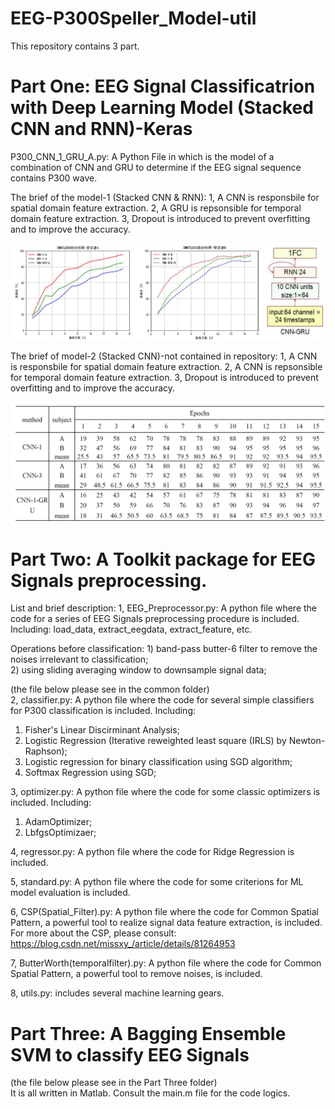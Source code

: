 # EEG-P300Speller_Model-util
This repository contains 3 part.

# Part One: EEG Signal Classificatrion with Deep Learning Model (Stacked CNN and RNN)-Keras
P300_CNN_1_GRU_A.py: A Python File in which is the model of a combination of CNN and GRU to determine if the EEG signal sequence contains P300 wave.

The brief of the model-1 (Stacked CNN & RNN): 
1, A CNN is responsbile for spatial domain feature extraction.
2, A GRU is repsonsible for temporal domain feature extraction.
3, Dropout is introduced to prevent overfitting and to improve the accuracy. 

![Stacked RNN and CNN Model](/images/Model.png)

The brief of model-2 (Stacked CNN)-not contained in repository:
1, A CNN is responsbile for spatial domain feature extraction.
2, A CNN is repsonsible for temporal domain feature extraction.
3, Dropout is introduced to prevent overfitting and to improve the accuracy. 


![The Perfromance of Several Models](/images/Model_Identification.png)


# Part Two: A Toolkit package for EEG Signals preprocessing.
List and brief description:
1, EEG_Preprocessor.py: A python file where the code for a series of EEG Signals preprocessing procedure is included. 
   Including: load_data, extract_eegdata, extract_feature, etc.
   
   Operations before classification: 
       1) band-pass butter-6 filter to remove the noises irrelevant to classification;          
       2) using sliding averaging window to downsample signal data;
       
  (the file below please see in the common folder)     
2, classifier.py: A python file where the code for several simple classifiers for P300 classification is included.
   Including: 
   1) Fisher's Linear Discirminant Analysis;
   2) Logistic Regression (Iterative reweighted least square (IRLS) by Newton-Raphson);
   3) Logistic regression for binary classification using SGD algorithm;
   4) Softmax Regression using SGD;
   
3, optimizer.py: A python file where the code for some classic optimizers is included.
  Including:
  1) AdamOptimizer;
  2) LbfgsOptimizaer;
  
4, regressor.py: A python file where the code for Ridge Regression is included.

5, standard.py: A python file where the code for some criterions for ML model evaluation is included.

6, CSP(Spatial_Filter).py: A python file where the code for Common Spatial Pattern, a powerful tool to realize signal data feature extraction, is included.
  For more about the CSP, please consult: 
  https://blog.csdn.net/missxy_/article/details/81264953
  
 7, ButterWorth(temporalfilter).py: A python file where the code for Common Spatial Pattern, a powerful tool to remove noises, is included.
 
 8, utils.py: includes several machine learning gears.
 
 # Part Three: A Bagging Ensemble SVM to classify EEG Signals
 (the file below please see in the Part Three folder)     
 It is all written in Matlab.
 Consult the main.m file for the code logics.
 
  
   
